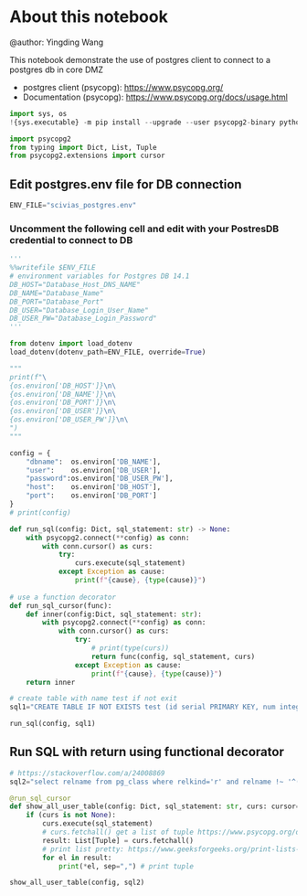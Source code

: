 # About this notebook

@author: Yingding Wang

This notebook demonstrate the use of postgres client to connect to a postgres db in core DMZ

* postgres client (psycopg): https://www.psycopg.org/
* Documentation (psycopg): https://www.psycopg.org/docs/usage.html


```python
import sys, os
!{sys.executable} -m pip install --upgrade --user psycopg2-binary python-dotenv
```


```python
import psycopg2
from typing import Dict, List, Tuple
from psycopg2.extensions import cursor
```

## Edit postgres.env file for DB connection


```python
ENV_FILE="scivias_postgres.env"
```

### Uncomment the following cell and edit with your PostresDB credential to connect to DB


```python
'''
%%writefile $ENV_FILE
# environment variables for Postgres DB 14.1 
DB_HOST="Database_Host_DNS_NAME"
DB_NAME="Database_Name"
DB_PORT="Database_Port"
DB_USER="Database_Login_User_Name"
DB_USER_PW="Database_Login_Password"
'''
```


```python
from dotenv import load_dotenv
load_dotenv(dotenv_path=ENV_FILE, override=True)

"""
print(f"\
{os.environ['DB_HOST']}\n\
{os.environ['DB_NAME']}\n\
{os.environ['DB_PORT']}\n\
{os.environ['DB_USER']}\n\
{os.environ['DB_USER_PW']}\n\
")
"""
```


```python
config = {
    "dbname":  os.environ['DB_NAME'],
    "user":    os.environ['DB_USER'],
    "password":os.environ['DB_USER_PW'],
    "host":    os.environ['DB_HOST'],
    "port":    os.environ['DB_PORT']  
}
# print(config)
```


```python
def run_sql(config: Dict, sql_statement: str) -> None: 
    with psycopg2.connect(**config) as conn:
        with conn.cursor() as curs:
            try:
                curs.execute(sql_statement)
            except Exception as cause:
                print(f"{cause}, {type(cause)}")
                
# use a function decorator
def run_sql_cursor(func):
    def inner(config:Dict, sql_statement: str):
        with psycopg2.connect(**config) as conn:
            with conn.cursor() as curs:
                try:
                    # print(type(curs))
                    return func(config, sql_statement, curs)
                except Exception as cause:
                    print(f"{cause}, {type(cause)}")
    return inner                  
```


```python
# create table with name test if not exit
sql1="CREATE TABLE IF NOT EXISTS test (id serial PRIMARY KEY, num integer, data varchar);"
```


```python
run_sql(config, sql1)
```

## Run SQL with return using functional decorator


```python
# https://stackoverflow.com/a/24008869
sql2="select relname from pg_class where relkind='r' and relname !~ '^(pg_|sql_)';"
```


```python
@run_sql_cursor
def show_all_user_table(config: Dict, sql_statement: str, curs: cursor=None):
    if (curs is not None):
        curs.execute(sql_statement)
        # curs.fetchall() get a list of tuple https://www.psycopg.org/docs/cursor.html#cursor.fetchall
        result: List[Tuple] = curs.fetchall()
        # print list pretty: https://www.geeksforgeeks.org/print-lists-in-python-4-different-ways/    
        for el in result:
            print(*el, sep=",") # print tuple
```


```python
show_all_user_table(config, sql2)
```


```python

```
